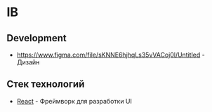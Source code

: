# IB

## Development

- https://www.figma.com/file/sKNNE6hjhqLs35vVACoj0l/Untitled - Дизайн

## Стек технологий

- [React](https://https://reactjs.org/) - Фреймворк для разработки UI